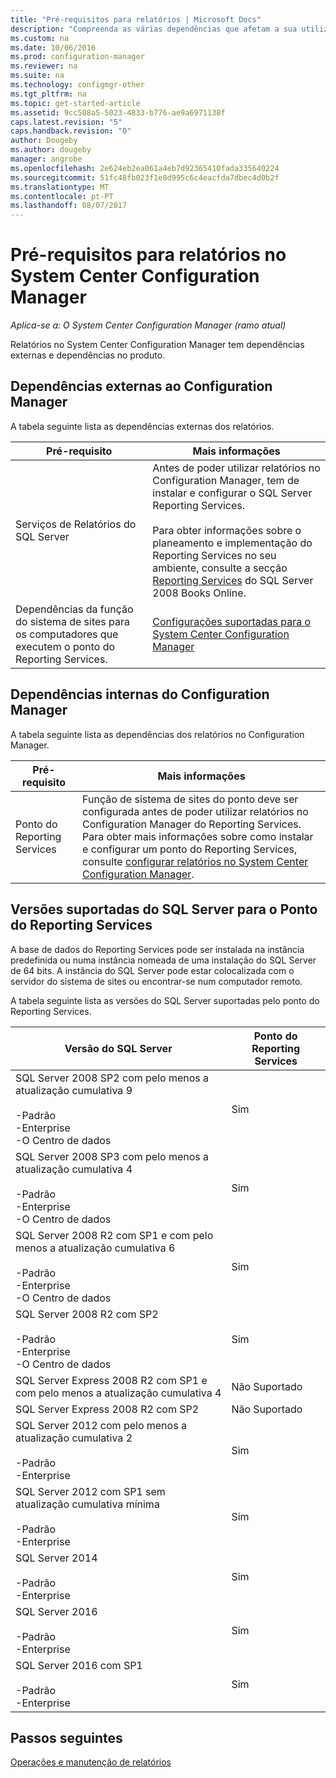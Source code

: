 ```yaml
---
title: "Pré-requisitos para relatórios | Microsoft Docs"
description: "Compreenda as várias dependências que afetam a sua utilização de relatórios no System Center Configuration Manager."
ms.custom: na
ms.date: 10/06/2016
ms.prod: configuration-manager
ms.reviewer: na
ms.suite: na
ms.technology: configmgr-other
ms.tgt_pltfrm: na
ms.topic: get-started-article
ms.assetid: 9cc508a5-5023-4833-b776-ae9a6971138f
caps.latest.revision: "5"
caps.handback.revision: "0"
author: Dougeby
ms.author: dougeby
manager: angrobe
ms.openlocfilehash: 2e624eb2ea061a4eb7d92365410fada335640224
ms.sourcegitcommit: 51fc48fb023f1e8d995c6c4eacfda7dbec4d0b2f
ms.translationtype: MT
ms.contentlocale: pt-PT
ms.lasthandoff: 08/07/2017
---
```

# <a name="prerequisites-for-reporting-in-system-center-configuration-manager"></a>Pré-requisitos para relatórios no System Center Configuration Manager

*Aplica-se a: O System Center Configuration Manager (ramo atual)*

Relatórios no System Center Configuration Manager tem dependências externas e dependências no produto.  

## <a name="dependencies-external-to-configuration-manager"></a>Dependências externas ao Configuration Manager  
 A tabela seguinte lista as dependências externas dos relatórios.  

|Pré-requisito|Mais informações|  
|------------------|----------------------|  
|Serviços de Relatórios do SQL Server|Antes de poder utilizar relatórios no Configuration Manager, tem de instalar e configurar o SQL Server Reporting Services.<br /><br /> Para obter informações sobre o planeamento e implementação do Reporting Services no seu ambiente, consulte a secção [Reporting Services](http://go.microsoft.com/fwlink/p/?LinkId=212032) do SQL Server 2008 Books Online.|  
|Dependências da função do sistema de sites para os computadores que executem o ponto do Reporting Services.|[Configurações suportadas para o System Center Configuration Manager](../../../core/plan-design/configs/supported-configurations.md)|  

## <a name="dependencies-internal-to-configuration-manager"></a>Dependências internas do Configuration Manager  
 A tabela seguinte lista as dependências dos relatórios no Configuration Manager.  

|Pré-requisito|Mais informações|  
|------------------|----------------------|  
|Ponto do Reporting Services|Função de sistema de sites do ponto deve ser configurada antes de poder utilizar relatórios no Configuration Manager do Reporting Services. Para obter mais informações sobre como instalar e configurar um ponto do Reporting Services, consulte [configurar relatórios no System Center Configuration Manager](../../../core/servers/manage/configuring-reporting.md).|  

## <a name="supported-sql-server-versions-for-the-reporting-services-point"></a>Versões suportadas do SQL Server para o Ponto do Reporting Services  
 A base de dados do Reporting Services pode ser instalada na instância predefinida ou numa instância nomeada de uma instalação do SQL Server de 64 bits. A instância do SQL Server pode estar colocalizada com o servidor do sistema de sites ou encontrar-se num computador remoto.  

 A tabela seguinte lista as versões do SQL Server suportadas pelo ponto do Reporting Services.  

|Versão do SQL Server|Ponto do Reporting Services|  
|------------------------|------------------------------|  
|SQL Server 2008 SP2 com pelo menos a atualização cumulativa 9<br /><br /> -Padrão<br />-Enterprise<br />-O Centro de dados|Sim|  
|SQL Server 2008 SP3 com pelo menos a atualização cumulativa 4<br /><br /> -Padrão<br />-Enterprise<br />-O Centro de dados|Sim|  
|SQL Server 2008 R2 com SP1 e com pelo menos a atualização cumulativa 6<br /><br /> -Padrão<br />-Enterprise<br />-O Centro de dados|Sim|  
|SQL Server 2008 R2 com SP2<br /><br /> -Padrão<br />-Enterprise<br />-O Centro de dados|Sim|  
|SQL Server Express 2008 R2 com SP1 e com pelo menos a atualização cumulativa 4|Não Suportado|  
|SQL Server Express 2008 R2 com SP2|Não Suportado|  
|SQL Server 2012 com pelo menos a atualização cumulativa 2<br /><br /> -Padrão<br />-Enterprise|Sim|  
|SQL Server 2012 com SP1 sem atualização cumulativa mínima<br /><br /> -Padrão<br />-Enterprise|Sim|  
|SQL Server 2014<br /><br /> -Padrão<br />-Enterprise|Sim|
|SQL Server 2016<br /><br /> -Padrão<br />-Enterprise|Sim|
|SQL Server 2016 com SP1<br /><br /> -Padrão<br />-Enterprise|Sim|
## <a name="next-steps"></a>Passos seguintes
[Operações e manutenção de relatórios](operations-and-maintenance-for-reporting.md)
